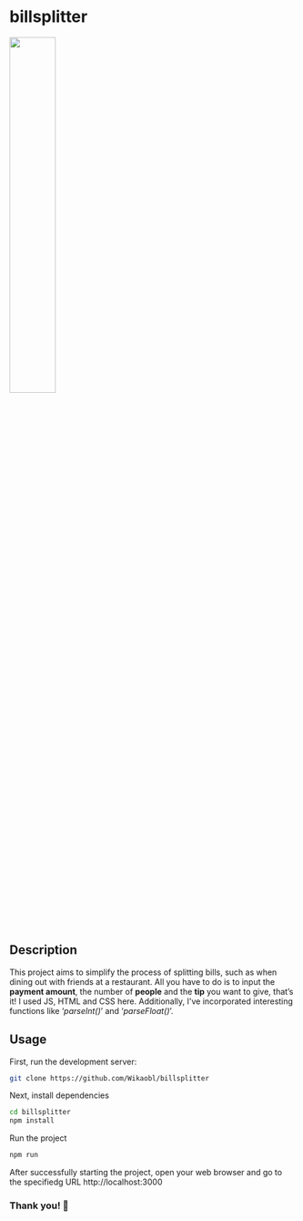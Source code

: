 # billsplitter

<img src="https://github.com/Wikaobl/billsplitter/assets/107032701/9ef9d354-bda6-44f7-9ef8-1ef8a93ea4e3" width="40%"/>

## Description
This project aims to simplify the process of splitting bills, such as when dining out with friends at a restaurant.  All you have to do is to input the **payment amount**, the number of **people** and the **tip** you want to give, that’s it! 
I used JS, HTML and CSS here. Additionally, I've incorporated interesting functions like ‘*parseInt()*’ and ‘*parseFloat()*’.

## Usage 

First, run the development server:

```bash
git clone https://github.com/Wikaobl/billsplitter
```

Next, install dependencies

```bash
cd billsplitter
npm install
```

Run the project

```bash
npm run
```

After successfully starting the project, open your web browser and go to the specifiedg URL http://localhost:3000

### Thank you! 🐸
